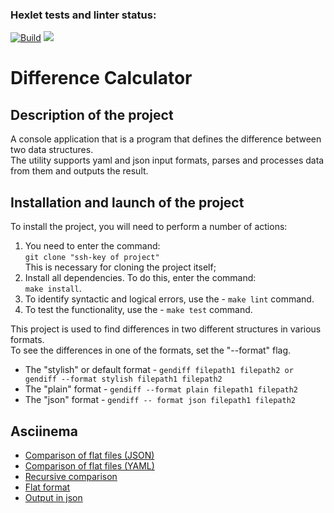 ### Hexlet tests and linter status:

[![Build](https://github.com/fSabel/frontend-project-46/actions/workflows/build.yml/badge.svg)](https://github.com/fSabel/frontend-project-46/actions/workflows/build.yml)
<a href="https://codeclimate.com/github/fSabel/frontend-project-46/maintainability"><img src="https://api.codeclimate.com/v1/badges/2dd5ca748a1bdcdd0b20/maintainability" /></a>

<h1>Difference Calculator</h1>
<h2>Description of the project</h2>
<p>A console application that is a program that defines the difference between two data structures.<br />The utility supports yaml and json input formats, parses and processes data from them and outputs the result.</p>
<h2>Installation and launch of the project</h2>
<p>To install the project, you will need to perform a number of actions:</p>
<ol>
    <li>You need to enter the command:<br />
    <code>git clone "ssh-key of project"</code><br />
    This is necessary for cloning the project itself;</li>
    <li>Install all dependencies. To do this, enter the command:<br />
    <code>make install</code>.</li>
    <li>To identify syntactic and logical errors, use the - <code>make lint</code> command.</li>
    <li>To test the functionality, use the - <code>make test</code> command.</li>
</ol>
<p>This project is used to find differences in two different structures in various formats.<br /> To see the differences in one of the formats, set the "--format" flag.
  <ul>
    <li>The "stylish" or default format - <code>gendiff filepath1 filepath2 or gendiff --format stylish filepath1 filepath2</code></li>
    <li>The "plain" format - <code>gendiff --format plain filepath1 filepath2</code></li>
    <li>The "json" format - <code>gendiff -- format json filepath1 filepath2</code></li>
  </ul>
</p>
<h2>Asciinema</h2>
<ul>
    <li><a href="https://asciinema.org/a/G23OBmh9CGnFx5KrLFTLgUU7O" target="_blank">Comparison of flat files (JSON)</a></li>
    <li><a href="https://asciinema.org/a/AqZxL0T0xieNklSdvc6mjsXey" target="_blank">Comparison of flat files (YAML)</a></li>
    <li><a href="https://asciinema.org/a/DPd68varyDjrkCJtd8AjRQtZ4" target="_blank">Recursive comparison</a></li>
    <li><a href="https://asciinema.org/a/zh2KLSQKOkYMzURKsp0K1GtZH" target="_blank">Flat format</a></li>
    <li><a href="https://asciinema.org/a/XlS3HkWb0Lh425Bg1TKisP1FP" target="_blank">Output in json</a></li>
</ul>
